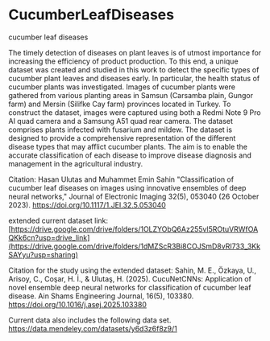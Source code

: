 # CucumberLeafDiseases
cucumber leaf diseases

The timely detection of diseases on plant leaves is of utmost importance for increasing the efficiency of product production. To this end, a unique dataset was created and studied in this work to detect the specific types of cucumber plant leaves and diseases early. In particular, the health status of cucumber plants was investigated. Images of cucumber plants were gathered from various planting areas in Samsun (Carsamba plain, Gungor farm) and Mersin (Silifke Cay farm) provinces located in Turkey. To construct the dataset, images were captured using both a Redmi Note 9 Pro AI quad camera and a Samsung A51 quad rear camera. The dataset comprises plants infected with fusarium and mildew. The dataset is designed to provide a comprehensive representation of the different disease types that may afflict cucumber plants. The aim is to enable the accurate classification of each disease to improve disease diagnosis and management in the agricultural industry.

Citation: Hasan Ulutas and Muhammet Emin Sahin "Classification of cucumber leaf diseases on images using innovative ensembles of deep neural networks," Journal of Electronic Imaging 32(5), 053040 (26 October 2023). https://doi.org/10.1117/1.JEI.32.5.053040


extended current dataset link:
[https://drive.google.com/drive/folders/1OLZYObQ6Az255vl5ROtuVRWfOAQKk6cn?usp=drive_link](https://drive.google.com/drive/folders/1dMZScR3Bi8COJSmD8vRI733_3KkSAYyu?usp=sharing)

Citation for the study using the extended dataset: Sahin, M. E., Özkaya, U., Arisoy, C., Coşar, H. İ., & Ulutaş, H. (2025). CucuNetCNNs: Application of novel ensemble deep neural networks for classification of cucumber leaf disease. Ain Shams Engineering Journal, 16(5), 103380.  https://doi.org/10.1016/j.asej.2025.103380

Current data also includes the following data set. 
https://data.mendeley.com/datasets/y6d3z6f8z9/1

